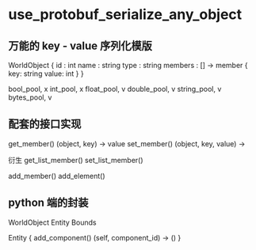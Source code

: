 # use_protobuf_serialize_any_object


## 万能的 key - value 序列化模版

WorldObject
{
    id : int
    name : string
    type : string
    members : [] -> member
    {
        key: string
        value: int
    }
}

bool_pool, x
int_pool, x
float_pool, v
double_pool, v
string_pool, v
bytes_pool, v


## 配套的接口实现

get_member()  (object, key) -> value
set_member()  (object, key, value) -> 

衍生
get_list_member()
set_list_member()

add_member()
add_element()


## python 端的封装

WorldObject
Entity
Bounds


Entity
{
    add_component()  (self, component_id) -> ()
}
